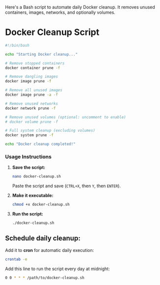 Here's a Bash script to automate daily Docker cleanup. It removes unused containers, images, networks, and optionally volumes.  
# **Docker Cleanup Script**

```bash
#!/bin/bash

echo "Starting Docker cleanup..."

# Remove stopped containers
docker container prune -f

# Remove dangling images
docker image prune -f

# Remove all unused images
docker image prune -a -f

# Remove unused networks
docker network prune -f

# Remove unused volumes (optional: uncomment to enable)
# docker volume prune -f

# Full system cleanup (excluding volumes)
docker system prune -f

echo "Docker cleanup completed!"
```

### **Usage Instructions**
1. **Save the script:**  
   ```sh
   nano docker-cleanup.sh
   ```
   Paste the script and save (`CTRL+X`, then `Y`, then `ENTER`).

2. **Make it executable:**  
   ```sh
   chmod +x docker-cleanup.sh
   ```

3. **Run the script:**  
   ```sh
   ./docker-cleanup.sh
   ```

## **Schedule daily cleanup:**  
   Add it to **cron** for automatic daily execution:  
   ```sh
   crontab -e
   ```
   Add this line to run the script every day at midnight:
   ```sh
   0 0 * * * /path/to/docker-cleanup.sh
   ```
